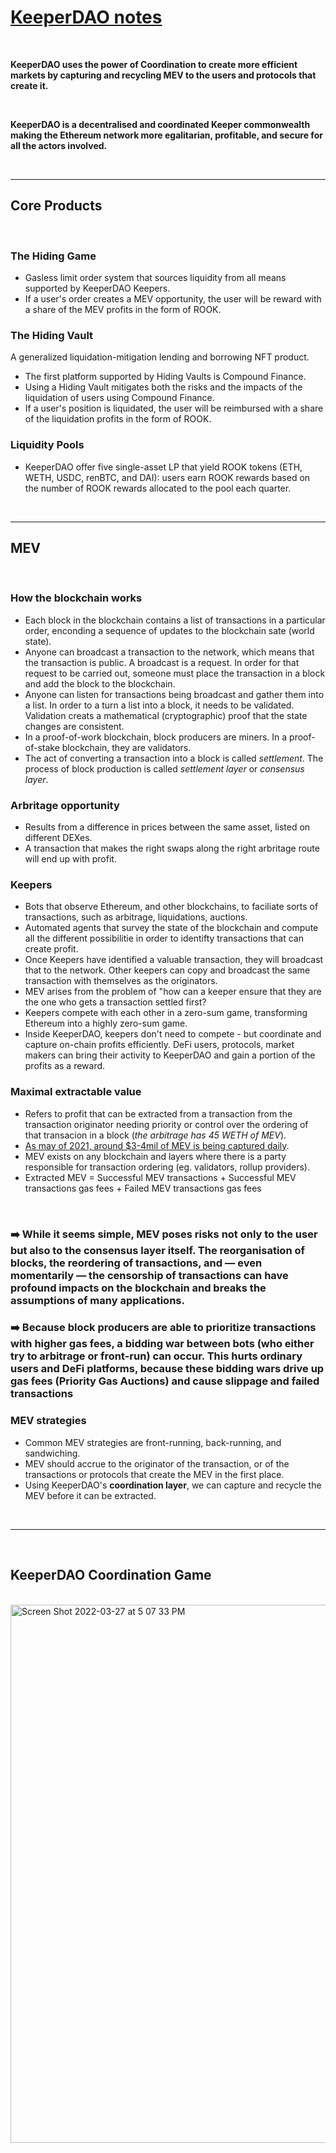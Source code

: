 # [KeeperDAO notes](https://docs.keeperdao.com/reference/)


<br>

**KeeperDAO uses the power of Coordination to create more efficient markets by capturing and recycling MEV to the 
users and protocols that create it.**

<br>

**KeeperDAO is a decentralised and coordinated Keeper commonwealth making the Ethereum network more egalitarian, profitable, and secure for all the actors involved.**

<br>


---

## Core Products

<br>

### The Hiding Game

* Gasless limit order system that sources liquidity from all means supported by KeeperDAO Keepers.
* If a user's order creates a MEV opportunity, the user will be reward with a share of the MEV profits in the form of ROOK.

### The Hiding Vault

A generalized liquidation-mitigation lending and borrowing NFT product. 
* The first platform supported by Hiding Vaults is Compound Finance. 
* Using a Hiding Vault mitigates both the risks and the impacts of the liquidation of users using Compound Finance. 
* If a user's position is liquidated, the user will be reimbursed with a share of the liquidation profits in the form of ROOK.

### Liquidity Pools

* KeeperDAO offer five single-asset LP that yield ROOK tokens (ETH, WETH, USDC, renBTC, and DAI): users earn ROOK rewards based on the number  of ROOK rewards allocated to the pool each quarter.


<br>

--- 

## MEV

<br>

### How the blockchain works
* Each block in the blockchain contains a list of transactions in a particular order, enconding a sequence of updates to the blockchain sate (world state).
* Anyone can broadcast a transaction to the network, which means that the transaction is public. A broadcast is a request. In order for that request to be carried out, someone must place the transaction in a block and add the block to the blockchain.
* Anyone can listen for transactions being broadcast and gather them into a list. In order to a turn a list into a block, it needs to be validated. Validation creats a mathematical (cryptographic) proof that the state changes are consistent.
* In a proof-of-work blockchain, block producers are miners. In a proof-of-stake blockchain, they are validators.
* The act of converting a transaction into a block is called *settlement*. The process of block production is called *settlement layer* or *consensus layer*.

### Arbritage opportunity

* Results from a difference in prices between the same asset, listed on different DEXes.
* A transaction that makes the right swaps along the right arbritage route will end up with profit.


### Keepers

* Bots that observe Ethereum, and other blockchains, to faciliate sorts of transactions, such as arbitrage, liquidations, auctions.
* Automated agents that survey the state of the blockchain and compute all the different possibilitie in order to identifty transactions that can create profit.
* Once Keepers have identified a valuable transaction, they will broadcast that to the network. Other keepers can copy and broadcast the same transaction with themselves as the originators.
* MEV arises from the problem of "how can a keeper ensure that they are the one who gets a transaction settled first?
* Keepers compete with each other in a zero-sum game, transforming Ethereum into a highly zero-sum game.
* Inside KeeperDAO, keepers don't need to compete - but coordinate and capture on-chain profits efficiently. DeFi users, protocols, market makers can bring their activity to KeeperDAO and gain a portion of the profits as a reward.


### Maximal extractable value

* Refers to profit that can be extracted from a transaction from the transaction originator needing priority or control over the ordering of that transacion in a block (*the arbitrage has 45 WETH of MEV*).
* [As may of 2021, around $3-4mil of MEV is being captured daily](https://explore.flashbots.net/).
* MEV exists on any blockchain and layers where there is a party responsible for transaction ordering (eg. validators, rollup providers).
* Extracted MEV = Successful MEV transactions + Successful MEV transactions gas fees + Failed MEV transactions gas fees

<br>

### ➡️ While it seems simple, MEV poses risks not only to the user but also to the consensus layer itself. The reorganisation of blocks, the reordering of transactions, and — even momentarily — the censorship of transactions can have profound impacts on the blockchain and breaks the assumptions of many applications.

### ➡️ Because block producers are able to prioritize transactions with higher gas fees, a bidding war between bots (who either try to arbitrage or front-run) can occur. This hurts ordinary users and DeFi platforms, because these bidding wars drive up gas fees (Priority Gas Auctions) and cause slippage and failed transactions


### MEV strategies

* Common MEV strategies are front-running, back-running, and sandwiching.
* MEV should accrue to the originator of the transaction, or of the transactions or protocols that create the MEV in the first place.
* Using KeeperDAO's **coordination layer**, we can capture and recycle the MEV before it can be extracted.


<br>

---


<br>

## KeeperDAO Coordination Game

<br>

<img width="861" alt="Screen Shot 2022-03-27 at 5 07 33 PM" src="https://user-images.githubusercontent.com/1130416/160282861-7677206b-d47e-4f54-bdc1-d44e24d43604.png">


